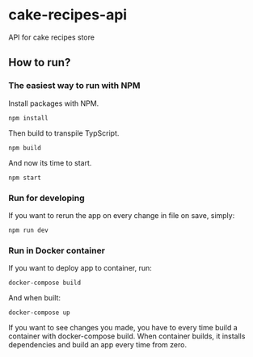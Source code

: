 # cake-recipes-api
API for cake recipes store

## How to run?
### The easiest way to run with NPM
Install packages with NPM.
```
npm install
```
Then build to transpile TypScript.
```
npm build
```
And now its time to start.
```
npm start
``` 

### Run for developing
If you want to rerun the app on every change in file on save, simply:
```
npm run dev
```

### Run in Docker container
If you want to deploy app to container, run:
```
docker-compose build
```
And when built:
```
docker-compose up
```
If you want to see changes you made, you have to every time build a container with docker-compose build.
When container builds, it installs dependencies and build an app every time from zero.
